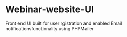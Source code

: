 # Webinar-website-UI

Front end UI built for user rgistration and enabled Email notificationsfunctionality using PHPMailer



